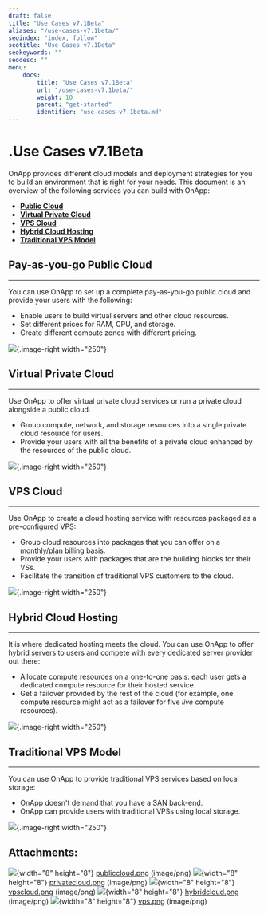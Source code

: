 ```yaml
---
draft: false
title: "Use Cases v7.1Beta"
aliases: "/use-cases-v7.1beta/"
seoindex: "index, follow"
seotitle: "Use Cases v7.1Beta"
seokeywords: ""
seodesc: ""
menu:
    docs:
        title: "Use Cases v7.1Beta"
        url: "/use-cases-v7.1beta/"
        weight: 10
        parent: "get-started"
        identifier: "use-cases-v7.1beta.md"
---
```

# .Use Cases v7.1Beta

OnApp provides different cloud models and deployment strategies for you to build an environment that is right for your needs. This document is an overview of the following services you can build with OnApp: 

-   **[Public Cloud](#id-.UseCasesv7.1Beta-public)**
-   **[Virtual Private Cloud](#id-.UseCasesv7.1Beta-private)**
-   **[VPS Cloud](#id-.UseCasesv7.1Beta-vps)**
-   **[Hybrid Cloud Hosting](#id-.UseCasesv7.1Beta-hybrid)**
-   **[Traditional VPS Model](#id-.UseCasesv7.1Beta-traditional)**

## Pay-as-you-go Public Cloud

------------------------------------------------------------------------

You can use OnApp to set up a complete pay-as-you-go public cloud and provide your users with the following: 

-   Enable users to build virtual servers and other cloud resources.
-   Set different prices for RAM, CPU, and storage.
-   Create different compute zones with different pricing.

![](attachments/194479506/195790222.png){.image-right width="250"}

## Virtual Private Cloud

------------------------------------------------------------------------

Use OnApp to offer virtual private cloud services or run a private cloud alongside a public cloud. 

-   Group compute, network, and storage resources into a single private cloud resource for users.
-   Provide your users with all the benefits of a private cloud enhanced by the resources of the public cloud.

![](attachments/194479506/195790223.png){.image-right width="250"}

## VPS Cloud

------------------------------------------------------------------------

Use OnApp to create a cloud hosting service with resources packaged as a pre-configured VPS:

-   Group cloud resources into packages that you can offer on a monthly/plan billing basis. 
-   Provide your users with packages that are the building blocks for their VSs. 
-   Facilitate the transition of traditional VPS customers to the cloud.

![](attachments/194479506/195790225.png){.image-right width="250"}

## Hybrid Cloud Hosting

------------------------------------------------------------------------

It is where dedicated hosting meets the cloud. You can use OnApp to offer hybrid servers to users and compete with every dedicated server provider out there:

-   Allocate compute resources on a one-to-one basis: each user gets a dedicated compute resource for their hosted service.
-   Get a failover provided by the rest of the cloud (for example, one compute resource might act as a failover for five *live* compute resources).

![](attachments/194479506/195790226.png){.image-right width="250"}

## Traditional VPS Model

------------------------------------------------------------------------

You can use OnApp to provide traditional VPS services based on local storage:

-   OnApp doesn't demand that you have a SAN back-end.
-   OnApp can provide users with traditional VPSs using local storage.

![](attachments/194479506/195790227.png){.image-right width="250"}

## Attachments:

![](images/icons/bullet_blue.gif){width="8" height="8"} [publiccloud.png](attachments/194479506/195790222.png) (image/png)
![](images/icons/bullet_blue.gif){width="8" height="8"} [privatecloud.png](attachments/194479506/195790223.png) (image/png)
![](images/icons/bullet_blue.gif){width="8" height="8"} [vpscloud.png](attachments/194479506/195790225.png) (image/png)
![](images/icons/bullet_blue.gif){width="8" height="8"} [hybridcloud.png](attachments/194479506/195790226.png) (image/png)
![](images/icons/bullet_blue.gif){width="8" height="8"} [vps.png](attachments/194479506/195790227.png) (image/png)

